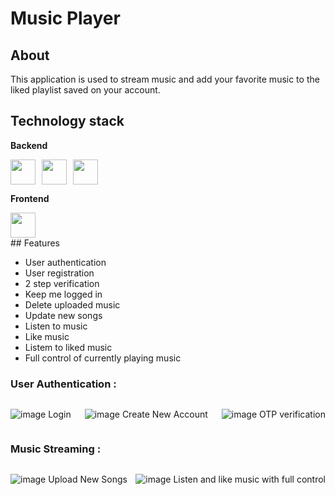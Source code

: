 # Music Player

## About

This application is used to stream music and add your favorite music to the liked playlist saved on your account.

## Technology stack

**Backend**

<div style="display: flex; gap: 10px;">
  <img src="https://devicon-website.vercel.app/api/nodejs/original-wordmark.svg" width="40" height="40"></img>
  <img src="https://devicon-website.vercel.app/api/express/original.svg" width="40" height="40"></img>
  <img src="https://devicon-website.vercel.app/api/mongodb/original-wordmark.svg"  width="40" height="40"></img>
</div>

**Frontend**

<div style="display: flex; gap: 10px;">
<img src="https://devicon-website.vercel.app/api/flutter/original.svg" width="40" height="40"></img>
</div>
## Features

- User authentication
- User registration
- 2 step verification
- Keep me logged in
- Delete uploaded music
- Update new songs
- Listen to music
- Like music
- Listem to liked music
- Full control of currently playing music

### User Authentication :

<div style="display:flex; justify-content: space-between; gap: 2px;">

![image](https://github.com/markyasser/Music-Player/assets/82395903/6500886d-8e09-432e-a78f-aa569a593d0c)
Login

![image](https://github.com/markyasser/Music-Player/assets/82395903/944d8950-23ae-4da3-9ac0-6103f8bf69d3)
Create New Account

![image](https://github.com/markyasser/Music-Player/assets/82395903/b01daf42-7274-42bb-a193-c07662266902)
OTP verification

</div>

### Music Streaming :

<div style="display:flex; justify-content: space-between; gap: 2px;">

![image](https://github.com/markyasser/Music-Player/assets/82395903/25df333a-0825-43b4-ad38-73d7aa76ea2d)
Upload New Songs

![image](https://github.com/markyasser/Music-Player/assets/82395903/ab3af704-5ff6-447e-9335-9ec003eb229c)
Listen and like music with full control

</div>
